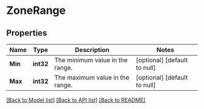 # ZoneRange

## Properties
Name | Type | Description | Notes
------------ | ------------- | ------------- | -------------
**Min** | **int32** | The minimum value in the range. | [optional] [default to null]
**Max** | **int32** | The maximum value in the range. | [optional] [default to null]

[[Back to Model list]](../README.md#documentation-for-models) [[Back to API list]](../README.md#documentation-for-api-endpoints) [[Back to README]](../README.md)


